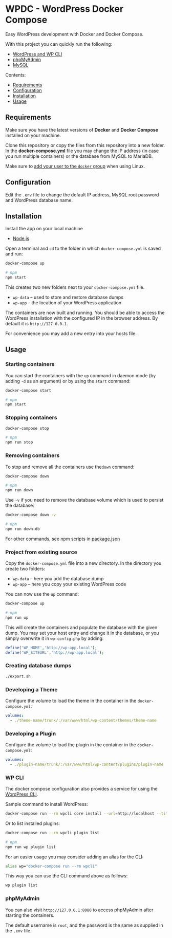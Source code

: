 # WPDC - WordPress Docker Compose

Easy WordPress development with Docker and Docker Compose.

With this project you can quickly run the following:

- [WordPress and WP CLI](https://hub.docker.com/_/wordpress/)
- [phpMyAdmin](https://hub.docker.com/r/phpmyadmin/phpmyadmin/)
- [MySQL](https://hub.docker.com/_/mysql/)

Contents:

- [Requirements](#requirements)
- [Configuration](#configuration)
- [Installation](#installation)
- [Usage](#usage)

## Requirements

Make sure you have the latest versions of **Docker** and **Docker Compose** installed on your machine.

Clone this repository or copy the files from this repository into a new folder. In the **docker-compose.yml** file you may change the IP address (in case you run multiple containers) or the database from MySQL to MariaDB.

Make sure to [add your user to the `docker` group](https://docs.docker.com/install/linux/linux-postinstall/#manage-docker-as-a-non-root-user) when using Linux.

## Configuration

Edit the `.env` file to change the default IP address, MySQL root password and WordPress database name.

## Installation

Install the app on your local machine

- [Node.js](https://nodejs.org/)

Open a terminal and `cd` to the folder in which `docker-compose.yml` is saved and run:

```bash
docker-compose up

# npm
npm start
```

This creates two new folders next to your `docker-compose.yml` file.

- `wp-data` – used to store and restore database dumps
- `wp-app` – the location of your WordPress application

The containers are now built and running. You should be able to access the WordPress installation with the configured IP in the browser address. By default it is `http://127.0.0.1`.

For convenience you may add a new entry into your hosts file.

## Usage

### Starting containers

You can start the containers with the `up` command in daemon mode (by adding `-d` as an argument) or by using the `start` command:

```bash
docker-compose start

# npm
npm start
```

### Stopping containers

```bash
docker-compose stop

# npm
npm run stop
```

### Removing containers

To stop and remove all the containers use the`down` command:

```bash
docker-compose down

# npm
npm run down
```

Use `-v` if you need to remove the database volume which is used to persist the database:

```bash
docker-compose down -v

# npm
npm run down:db
```

For other commands, see npm scripts in [package.json](./package.json)

### Project from existing source

Copy the `docker-compose.yml` file into a new directory. In the directory you create two folders:

- `wp-data` – here you add the database dump
- `wp-app` – here you copy your existing WordPress code

You can now use the `up` command:

```bash
docker-compose up

# npm
npm run up
```

This will create the containers and populate the database with the given dump. You may set your host entry and change it in the database, or you simply overwrite it in `wp-config.php` by adding:

```php
define('WP_HOME','http://wp-app.local');
define('WP_SITEURL','http://wp-app.local');
```

### Creating database dumps

```bash
./export.sh
```

### Developing a Theme

Configure the volume to load the theme in the container in the `docker-compose.yml`:

```yaml
volumes:
  - ./theme-name/trunk/:/var/www/html/wp-content/themes/theme-name
```

### Developing a Plugin

Configure the volume to load the plugin in the container in the `docker-compose.yml`:

```yaml
volumes:
  - ./plugin-name/trunk/:/var/www/html/wp-content/plugins/plugin-name
```

### WP CLI

The docker compose configuration also provides a service for using the [WordPress CLI](https://developer.wordpress.org/cli/commands/).

Sample command to install WordPress:

```bash
docker-compose run --rm wpcli core install --url=http://localhost --title=test --admin_user=admin --admin_email=test@example.com
```

Or to list installed plugins:

```bash
docker-compose run --rm wpcli plugin list

# npm
npm run wp plugin list
```

For an easier usage you may consider adding an alias for the CLI:

```bash
alias wp="docker-compose run --rm wpcli"
```

This way you can use the CLI command above as follows:

```bash
wp plugin list
```

### phpMyAdmin

You can also visit `http://127.0.0.1:8080` to access phpMyAdmin after starting the containers.

The default username is `root`, and the password is the same as supplied in the `.env` file.
